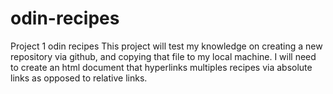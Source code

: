 # odin-recipes
Project 1 odin recipes
This project will test my knowledge on creating a new repository via github, and copying that file to my local machine. 
I will need to create an html document that hyperlinks multiples recipes via absolute links as opposed to relative links. 
